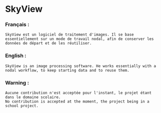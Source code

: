 # SkyView

### Français :

	SkyView est un logiciel de traitement d'images. Il se base essentiellement sur un mode de travail nodal, afin de conserver les données de départ et de les réutiliser.

### English :

	SkyView is an image processing software. He works essentially with a nodal workflow, to keep starting data and to reuse them.
	
### Warning :

	Aucune contribution n'est acceptée pour l'instant, le projet étant dans le domaine scolaire.
	No contribution is accepted at the moment, the project being in a school project.
